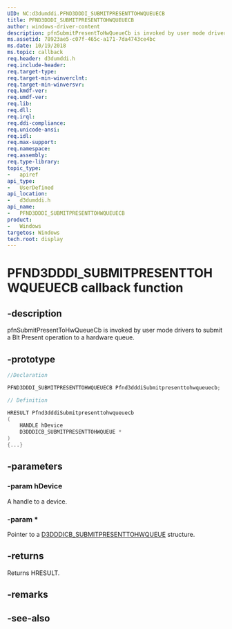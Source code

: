 ```yaml
---
UID: NC:d3dumddi.PFND3DDDI_SUBMITPRESENTTOHWQUEUECB
title: PFND3DDDI_SUBMITPRESENTTOHWQUEUECB
author: windows-driver-content
description: pfnSubmitPresentToHwQueueCb is invoked by user mode drivers to submit a Blt Present operation to a hardware queue.
ms.assetid: 78923ae5-c07f-465c-a171-7da4743ce4bc
ms.date: 10/19/2018
ms.topic: callback
req.header: d3dumddi.h
req.include-header:
req.target-type:
req.target-min-winverclnt:
req.target-min-winversvr:
req.kmdf-ver:
req.umdf-ver:
req.lib:
req.dll:
req.irql: 
req.ddi-compliance:
req.unicode-ansi:
req.idl:
req.max-support:
req.namespace:
req.assembly:
req.type-library: 
topic_type: 
-	apiref
api_type: 
-	UserDefined
api_location: 
-	d3dumddi.h
api_name: 
-	PFND3DDDI_SUBMITPRESENTTOHWQUEUECB
product:
-	Windows
targetos: Windows
tech.root: display
---
```


# PFND3DDDI_SUBMITPRESENTTOHWQUEUECB callback function

## -description

pfnSubmitPresentToHwQueueCb is invoked by user mode drivers to submit a Blt Present operation to a hardware queue.

## -prototype

```cpp
//Declaration

PFND3DDDI_SUBMITPRESENTTOHWQUEUECB Pfnd3dddiSubmitpresenttohwqueuecb; 

// Definition

HRESULT Pfnd3dddiSubmitpresenttohwqueuecb 
(
	HANDLE hDevice
	D3DDDICB_SUBMITPRESENTTOHWQUEUE *
)
{...}

```

## -parameters

### -param hDevice

A handle to a device.

### -param *

Pointer to a [D3DDDICB_SUBMITPRESENTTOHWQUEUE](ns-d3dumddi-_d3dddicb_submitpresenttohwqueue.md) structure.

## -returns

Returns HRESULT.

## -remarks




## -see-also
